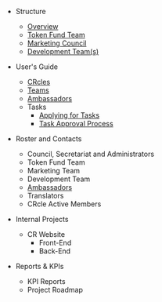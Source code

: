 

- Structure

    - [Overview](structure/overview.md)
    - [Token Fund Team](/structure/token-fund-team.md)
    - [Marketing Council](/structure/marketing-council.md)
    - [Development Team(s)](/structure/dev-teams.md)

- User's Guide

    - [CRcles](/CRcles.md)
    - [Teams](/cr-teams.md)
    - [Ambassadors](/ambassadors.md)
    - Tasks
        - [Applying for Tasks](/user-guide/tasks/task-apply.md)
        - [Task Approval Process](/user-guide/tasks/task-approval.md)

- Roster and Contacts
    - Council, Secretariat and Administrators
    - Token Fund Team
    - Marketing Team
    - Development Team
    - [Ambassadors](/roster/ambassadors.md)
    - Translators
    - CRcle Active Members

- Internal Projects
    - CR Website
        - Front-End
        - Back-End


- Reports & KPIs
    - KPI Reports
    - Project Roadmap






